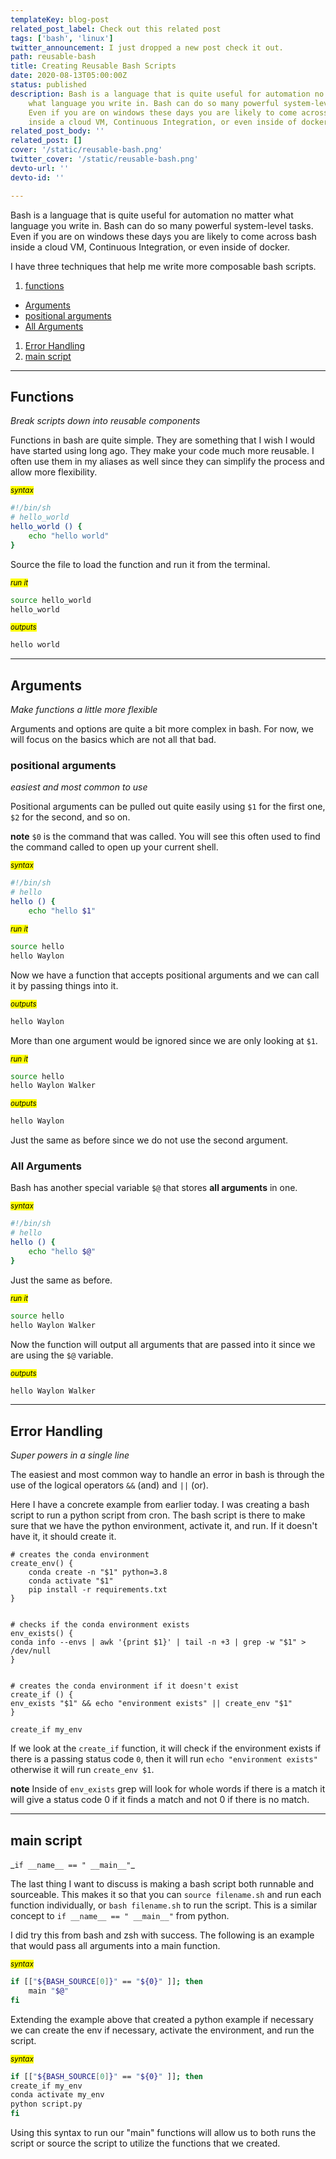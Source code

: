 ```yaml
---
templateKey: blog-post
related_post_label: Check out this related post
tags: ['bash', 'linux']
twitter_announcement: I just dropped a new post check it out.
path: reusable-bash
title: Creating Reusable Bash Scripts
date: 2020-08-13T05:00:00Z
status: published
description: Bash is a language that is quite useful for automation no matter
    what language you write in. Bash can do so many powerful system-level tasks.
    Even if you are on windows these days you are likely to come across bash
    inside a cloud VM, Continuous Integration, or even inside of docker.
related_post_body: ''
related_post: []
cover: '/static/reusable-bash.png'
twitter_cover: '/static/reusable-bash.png'
devto-url: ''
devto-id: ''

---
```


Bash is a language that is quite useful for automation no matter what language you write in. Bash can do so many powerful system-level tasks. Even if you are on windows these days you are likely to come across bash inside a cloud VM, Continuous Integration, or even inside of docker.

I have three techniques that help me write more composable bash scripts.

1. [functions](#functions)
  * [Arguments](#arguments)
  * [positional arguments](#positional-arguments)
  * [All Arguments](#all-arguments)
1. [Error Handling](#error-handling)
1. [main script](#main-script)

---

## Functions
_Break scripts down into reusable components_

Functions in bash are quite simple. They are something that I wish I would have started using long ago. They make your code much more reusable. I often use them in my aliases as well since they can simplify the process and allow more flexibility.

_<small><mark>syntax</mark></small>_

``` bash
#!/bin/sh
# hello_world
hello_world () {
    echo "hello world"
}
```

Source the file to load the function and run it from the terminal.

_<small><mark>run it</mark></small>_

``` bash
source hello_world
hello_world
```

_<small><mark>outputs</mark></small>_

``` bash
hello world
```
---

## Arguments
_Make functions a little more flexible_

Arguments and options are quite a bit more complex in bash. For now, we will focus on the basics which are not all that bad.

### positional arguments
_easiest and most common to use_

Positional arguments can be pulled out quite easily using `$1` for the first one, `$2` for the second, and so on.

**note** `$0` is the command that was called. You will see this often used to find the command called to open up your current shell.

_<small><mark>syntax</mark></small>_
``` bash
#!/bin/sh
# hello
hello () {
    echo "hello $1"

```

_<small><mark>run it</mark></small>_

``` bash
source hello
hello Waylon
```

Now we have a function that accepts positional arguments and we can call it by passing things into it.

_<small><mark>outputs</mark></small>_

``` bash
hello Waylon
```

More than one argument would be ignored since we are only looking at `$1`.

_<small><mark>run it</mark></small>_

``` bash
source hello
hello Waylon Walker
```

_<small><mark>outputs</mark></small>_

``` bash
hello Waylon
```

Just the same as before since we do not use the second argument.

### All Arguments

Bash has another special variable `$@` that stores **all arguments** in one.

_<small><mark>syntax</mark></small>_

``` bash
#!/bin/sh
# hello
hello () {
    echo "hello $@"
}
```

Just the same as before.

_<small><mark>run it</mark></small>_

``` bash
source hello
hello Waylon Walker
```

Now the function will output all arguments that are passed into it since we are using the `$@` variable.

_<small><mark>outputs</mark></small>_

``` bash
hello Waylon Walker
```

---

## Error Handling
_Super powers in a single line_

The easiest and most common way to handle an error in bash is through the use of the logical operators `&&` (and) and `||` (or).

Here I have a concrete example from earlier today. I was creating a bash script to run a python script from cron. The bash script is there to make sure that we have the python environment, activate it, and run. If it doesn't have it, it should create it.

``` bash{15-19}{numberLines: true}
# creates the conda environment
create_env() {
    conda create -n "$1" python=3.8
    conda activate "$1"
    pip install -r requirements.txt
}


# checks if the conda environment exists
env_exists() {
conda info --envs | awk '{print $1}' | tail -n +3 | grep -w "$1" > /dev/null
}


# creates the conda environment if it doesn't exist
create_if () {
env_exists "$1" && echo "environment exists" || create_env "$1"
}

create_if my_env
```

If we look at the `create_if` function, it will check if the environment exists if there is a passing status code `0`, then it will run `echo "environment exists"` otherwise it will run `create_env $1`.

**note** Inside of `env_exists` grep will look for whole words if there is a match it will give a status code 0 if it finds a match and not 0 if there is no match.

---

## main script

\_`if __name__ == " __main__"`\_

The last thing I want to discuss is making a bash script both runnable and sourceable. This makes it so that you can `source filename.sh` and run each function individually, or `bash filename.sh` to run the script. This is a similar concept to `if __name__ == " __main__"` from python.

I did try this from bash and zsh with success. The following is an example that would pass all arguments into a main function.

_<small><mark>syntax</mark></small>_

``` bash
if [["${BASH_SOURCE[0]}" == "${0}" ]]; then
    main "$@"
fi
```

Extending the example above that created a python example if necessary we can create the env if necessary, activate the environment, and run the script.

_<small><mark>syntax</mark></small>_

``` bash
if [["${BASH_SOURCE[0]}" == "${0}" ]]; then
create_if my_env
conda activate my_env
python script.py
fi
```

Using this syntax to run our "main" functions will allow us to both runs the script or source the script to utilize the functions that we created.
